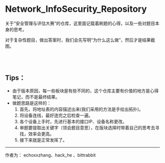 # Network_InfoSecurity_Repository
关于“安全管理与评估大赛”的仓库，这里面记载着刷题的心得，以及一些对题目本身的思考。

对于复杂性题目，做出答案时，我们会先写明“为什么这么做”，然后才是结果截图。

<br>

<br>



## Tips：

- 由于版本原因，每一些板块是有些不同的，这个仓库主要有价值的地方是心得笔记，而不是最终结果。
- 做题思路是这样的：
  1. 首先，将地址表的内容描述出来(我们采用的方法是手绘出拓扑)。
  2. 将设备连线，最好连完之后检查一遍。
  3. 各个设备上手时，先进行基本的接口IP、设备名称更改。
  4. 审题要提取出关键字（领会题目意思），在版块选择时带着自己的思考去寻找，效率会更高。
  5. 接下来就是正常发挥了。



---


作者为： echoxxzhang、hack_he 、bittrabbit
